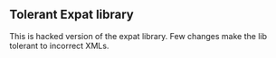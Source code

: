 ## Tolerant Expat library

This is hacked version of the expat library. Few changes make the lib tolerant to incorrect XMLs.
